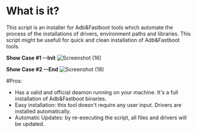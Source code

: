 # What is it?
This script is an installer for Adb&Fastboot tools which automate the process of the installations of drivers, environment paths and libraries.
This script might be usefull for quick and clean installation of Adb&Fastboot tools.

**Show Case #1 --Init**
![Screenshot (16)](https://user-images.githubusercontent.com/68644220/233445411-e230aef0-dea4-4658-842c-d114d4e06106.png)

**Show Case #2 --End**
![Screenshot (18)](https://user-images.githubusercontent.com/68644220/233445442-69efb9dd-de91-4788-9056-1951bf53827b.png)

#Pros:
  - Has a valid and official deamon running on your machine. It's a full installation of Adb&Fastboot binaries.
  - Easy installation: this tool doesn't require any user input. Drivers are installed automatically.
  - Automatic Updates: by re-executing the script, all files and drivers will be updated.
